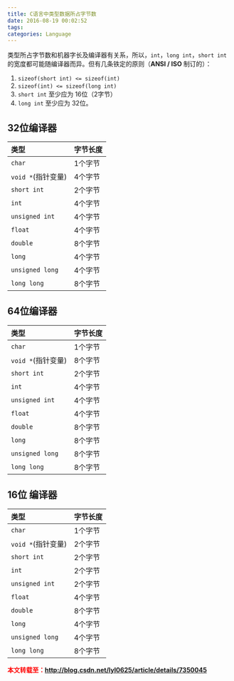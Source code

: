 ```yaml
---
title: C语言中类型数据所占字节数
date: 2016-08-19 00:02:52
tags:
categories: Language
---
```


类型所占字节数和机器字长及编译器有关系，所以，`int`，`long int`，`short int`的宽度都可能随编译器而异。但有几条铁定的原则（**ANSI / ISO** 制订的）：

1. `sizeof(short int) <= sizeof(int)`
2. `sizeof(int) <= sizeof(long int)`
3. `short int` 至少应为 16位（2字节）
4. `long int` 至少应为 32位。

## 32位编译器

| 类型               | 字节长度 |
|:------------------|---------|
|`char`             | 1个字节  |
|`void *`(指针变量)  | 4个字节  |
|`short int`        | 2个字节  |
|`int`              | 4个字节  |
|`unsigned int`     | 4个字节  |
|`float`            | 4个字节  |
|`double`           | 8个字节  |
|`long`             | 4个字节  |
|`unsigned long`    | 4个字节  |
|`long long`        | 8个字节  |

<!-- more -->

## 64位编译器

| 类型               | 字节长度 |
|:------------------|---------|
|`char`             | 1个字节  |
|`void *`(指针变量)  | 8个字节  |
|`short int`        | 2个字节  |
|`int`              | 4个字节  |
|`unsigned int`     | 4个字节  |
|`float`            | 4个字节  |
|`double`           | 8个字节  |
|`long`             | 8个字节  |
|`unsigned long`    | 8个字节  |
|`long long`        | 8个字节  |

## 16位 编译器

| 类型               | 字节长度 |
|:------------------|---------|
|`char`             | 1个字节  |
|`void *`(指针变量)  | 2个字节  |
|`short int`        | 2个字节  |
|`int`              | 2个字节  |
|`unsigned int`     | 2个字节  |
|`float`            | 4个字节  |
|`double`           | 8个字节  |
|`long`             | 4个字节  |
|`unsigned long`    | 4个字节  |
|`long long`        | 8个字节  |

<font color="red"> **本文转载至：http://blog.csdn.net/lyl0625/article/details/7350045** </font>
<br>
